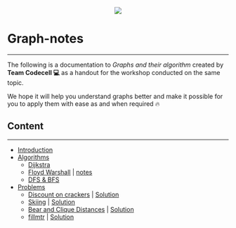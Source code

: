 
<p align="center">
<img src="https://avatars2.githubusercontent.com/u/25126113?s=200&v=4"/>
</p>

# Graph-notes
------------------------------------------

The following is a documentation to *Graphs and their algorithm* created by **Team Codecell :computer:** as a handout for the workshop conducted on the same topic.

We hope it will help you understand graphs better and make it possible for you to apply them with ease as and when required :fire:


## Content
------------------------------------------

* [Introduction](./Graphs.md)
* [Algorithms](./Algorithms)
  * [Dijkstra](./Algorithms/dijkstra.cpp)
  * [Floyd Warshall](./Algorithms/Floyd_Warshall.cpp)  | [notes](./Algorithms/Floyd-Warshall.md)
  * [DFS & BFS](./Algorithms/dfs_bfs.cpp)
* [Problems](./Problems)
  * [Discount on crackers](https://www.codechef.com/problems/ACM14KG3) | [Solution](https://github.com/KJSCE-Codecell/Graph-notes/blob/master/Problems/ACM14KG3.cpp)
  * [Skiing](https://www.codechef.com/problems/SKIING) | [Solution](https://github.com/KJSCE-Codecell/Graph-notes/blob/master/Problems/SKIING.cpp)
  * [Bear and Clique Distances](https://www.codechef.com/problems/CLIQUED) | [Solution](./Problems/CLIQUED.cpp)
  * [fillmtr](https://www.codechef.com/problems/FILLMTR) | [Solution](./Problems/fillmtr.cpp)
